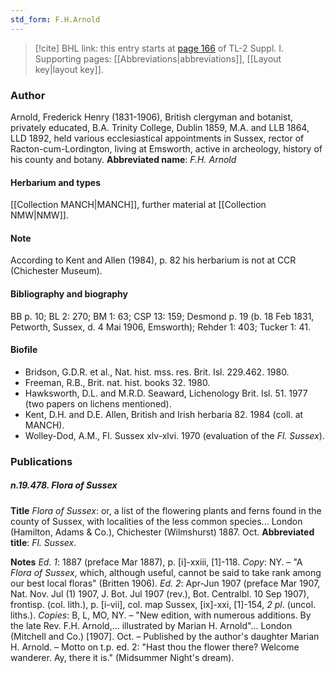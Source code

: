 ```yaml
---
std_form: F.H.Arnold
---
```


> [!cite] BHL link: this entry starts at [page 166](https://www.biodiversitylibrary.org/page/33264893) of TL-2 Suppl. I.
> Supporting pages: [[Abbreviations|abbreviations]], [[Layout key|layout key]].

### Author

Arnold, Frederick Henry (1831-1906), British clergyman and botanist, privately educated, B.A. Trinity College, Dublin 1859, M.A. and LLB 1864, LLD 1892, held various ecclesiastical appointments in Sussex, rector of Racton-cum-Lordington, living at Emsworth, active in archeology, history of his county and botany. 
**Abbreviated name**: *F.H. Arnold*

#### Herbarium and types

[[Collection MANCH|MANCH]], further material at [[Collection NMW|NMW]].

#### Note

According to Kent and Allen (1984), p. 82 his herbarium is not at CCR (Chichester Museum).

#### Bibliography and biography

BB p. 10; BL 2: 270; BM 1: 63; CSP 13: 159; Desmond p. 19 (b. 18 Feb 1831, Petworth, Sussex, d. 4 Mai 1906, Emsworth); Rehder 1: 403; Tucker 1: 41.

#### Biofile

- Bridson, G.D.R. et al., Nat. hist. mss. res. Brit. Isl. 229.462. 1980.
- Freeman, R.B., Brit. nat. hist. books 32. 1980.
- Hawksworth, D.L. and M.R.D. Seaward, Lichenology Brit. Isl. 51. 1977 (two papers on lichens mentioned).
- Kent, D.H. and D.E. Allen, British and Irish herbaria 82. 1984 (coll. at MANCH).
- Wolley-Dod, A.M., Fl. Sussex xlv-xlvi. 1970 (evaluation of the *Fl. Sussex*).

### Publications

##### n.19.478. Flora of Sussex

**Title**
*Flora of Sussex*: or, a list of the flowering plants and ferns found in the county of Sussex, with localities of the less common species... London (Hamilton, Adams & Co.), Chichester (Wilmshurst) 1887. Oct.
**Abbreviated title**: *Fl. Sussex*.

**Notes**
*Ed. 1*: 1887 (preface Mar 1887), p. \[i\]-xxiii, \[1\]-118. *Copy*: NY. – "A *Flora of Sussex*, which, although useful, cannot be said to take rank among our best local floras" (Britten 1906).
*Ed. 2*: Apr-Jun 1907 (preface Mar 1907, Nat. Nov. Jul (1) 1907, J. Bot. Jul 1907 (rev.), Bot. Centralbl. 10 Sep 1907), frontisp. (col. lith.), p. \[i-vii\], col. map Sussex, \[ix\]-xxi, \[1\]-154, *2 pl*. (uncol. liths.). *Copies*: B, L, MO, NY. – "New edition, with numerous additions. By the late Rev. F.H. Arnold,... illustrated by Marian H. Arnold"... London (Mitchell and Co.) \[1907\]. Oct. – Published by the author's daughter Marian H. Arnold. – Motto on t.p. ed. 2: "Hast thou the flower there? Welcome wanderer. Ay, there it is." (Midsummer Night's dream).

